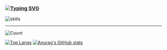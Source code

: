 ### [![Typing SVG](https://readme-typing-svg.herokuapp.com?font=Fira+Code&pause=1000&width=435&lines=Hello+there%2C+I'm+fchuan+👏)](https://git.io/typing-svg)



![skills](https://skillicons.dev/icons?i=go,java,py,c,javascript,html,css,spring,git,linux,md,mysql,redis,vscode,idea)



---

![Count](https://api.nn.ci/fchuan-D/count.svg?)



[![Top Langs](https://github-readme-stats.vercel.app/api/top-langs/?username=fchuan-D&theme=buefy&&layout=compact&hide=html,css)](https://github.com/anuraghazra/github-readme-stats)	[![Anurag's GitHub stats](https://github-readme-stats.vercel.app/api?username=fchuan-D&theme=buefy&count_private=true&show_icons=true&include_all_commits=false)](https://github.com/anuraghazra/github-readme-stats)

